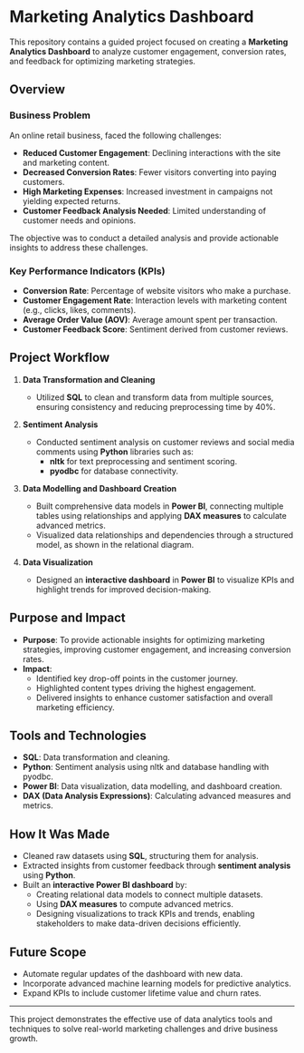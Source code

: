 # Marketing Analytics Dashboard

This repository contains a guided project focused on creating a **Marketing Analytics Dashboard** to analyze customer engagement, conversion rates, and feedback for optimizing marketing strategies. 

## Overview

### Business Problem
An online retail business, faced the following challenges:

- **Reduced Customer Engagement**: Declining interactions with the site and marketing content.
- **Decreased Conversion Rates**: Fewer visitors converting into paying customers.
- **High Marketing Expenses**: Increased investment in campaigns not yielding expected returns.
- **Customer Feedback Analysis Needed**: Limited understanding of customer needs and opinions.

The objective was to conduct a detailed analysis and provide actionable insights to address these challenges.

### Key Performance Indicators (KPIs)
- **Conversion Rate**: Percentage of website visitors who make a purchase.
- **Customer Engagement Rate**: Interaction levels with marketing content (e.g., clicks, likes, comments).
- **Average Order Value (AOV)**: Average amount spent per transaction.
- **Customer Feedback Score**: Sentiment derived from customer reviews.

## Project Workflow

1. **Data Transformation and Cleaning**
   - Utilized **SQL** to clean and transform data from multiple sources, ensuring consistency and reducing preprocessing time by 40%.

2. **Sentiment Analysis**
   - Conducted sentiment analysis on customer reviews and social media comments using **Python** libraries such as:
     - **nltk** for text preprocessing and sentiment scoring.
     - **pyodbc** for database connectivity.

3. **Data Modelling and Dashboard Creation**
   - Built comprehensive data models in **Power BI**, connecting multiple tables using relationships and applying **DAX measures** to calculate advanced metrics.
   - Visualized data relationships and dependencies through a structured model, as shown in the relational diagram.

4. **Data Visualization**
   - Designed an **interactive dashboard** in **Power BI** to visualize KPIs and highlight trends for improved decision-making.

## Purpose and Impact

- **Purpose**: To provide actionable insights for optimizing marketing strategies, improving customer engagement, and increasing conversion rates.
- **Impact**:
  - Identified key drop-off points in the customer journey.
  - Highlighted content types driving the highest engagement.
  - Delivered insights to enhance customer satisfaction and overall marketing efficiency.

## Tools and Technologies

- **SQL**: Data transformation and cleaning.
- **Python**: Sentiment analysis using nltk and database handling with pyodbc.
- **Power BI**: Data visualization, data modelling, and dashboard creation.
- **DAX (Data Analysis Expressions)**: Calculating advanced measures and metrics.

## How It Was Made

- Cleaned raw datasets using **SQL**, structuring them for analysis.
- Extracted insights from customer feedback through **sentiment analysis** using **Python**.
- Built an **interactive Power BI dashboard** by:
  - Creating relational data models to connect multiple datasets.
  - Using **DAX measures** to compute advanced metrics.
  - Designing visualizations to track KPIs and trends, enabling stakeholders to make data-driven decisions efficiently.

## Future Scope

- Automate regular updates of the dashboard with new data.
- Incorporate advanced machine learning models for predictive analytics.
- Expand KPIs to include customer lifetime value and churn rates.

---

This project demonstrates the effective use of data analytics tools and techniques to solve real-world marketing challenges and drive business growth.

